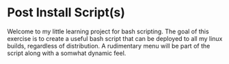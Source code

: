 # Post Install Script(s)
Welcome to my little learning project for bash scripting.  The goal of this exercise is to create a useful bash script that can be deployed to all my linux builds, regardless of distribution.  A rudimentary menu will be part of the script along with a somwhat dynamic feel.
